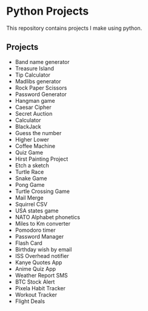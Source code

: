 # Python Projects

This repository contains projects I make using python.

## Projects

- Band name generator
- Treasure Island
- Tip Calculator
- Madlibs generator
- Rock Paper Scissors
- Password Generator
- Hangman game
- Caesar Cipher
- Secret Auction
- Calculator
- BlackJack
- Guess the number
- Higher Lower
- Coffee Machine
- Quiz Game
- Hirst Painting Project
- Etch a sketch
- Turtle Race
- Snake Game
- Pong Game
- Turtle Crossing Game
- Mail Merge
- Squirrel CSV
- USA states game
- NATO Alphabet phonetics
- Miles to Km converter
- Pomodoro timer
- Password Manager
- Flash Card
- Birthday wish by email
- ISS Overhead notifier
- Kanye Quotes App
- Anime Quiz App
- Weather Report SMS
- BTC Stock Alert
- Pixela Habit Tracker
- Workout Tracker
- Flight Deals
